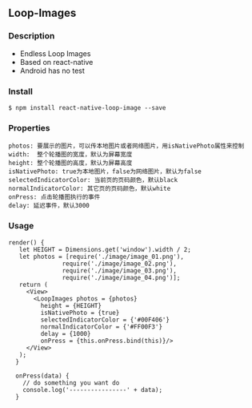## Loop-Images


### Description

* Endless Loop Images
* Based on react-native
* Android has no test


### Install

	$ npm install react-native-loop-image --save

### Properties

	photos: 要展示的图片，可以传本地图片或者网络图片，用isNativePhoto属性来控制
	width:	整个轮播图的宽度，默认为屏幕宽度
	height: 整个轮播图的高度，默认为屏幕高度
	isNativePhoto: true为本地图片，false为网络图片，默认为false
	selectedIndicatorColor: 当前页的页码颜色，默认black
	normalIndicatorColor: 其它页的页码颜色，默认white
	onPress: 点击轮播图执行的事件
	delay: 延迟事件，默认3000

### Usage

	render() {
	   let HEIGHT = Dimensions.get('window').width / 2;
	   let photos = [require('./image/image_01.png'),
	               require('./image/image_02.png'),
	               require('./image/image_03.png'),
	               require('./image/image_04.png')];
	   return (
	     <View>
	       <LoopImages photos = {photos}
	         height = {HEIGHT}
	         isNativePhoto = {true}
	         selectedIndicatorColor = {'#00F406'}
	         normalIndicatorColor = {'#FF00F3'}
	         delay = {1000}
	         onPress = {this.onPress.bind(this)}/>
	     </View>
	   );
	  }
	
	  onPress(data) {
	  	// do something you want do
	    console.log('----------------' + data);
	  }
